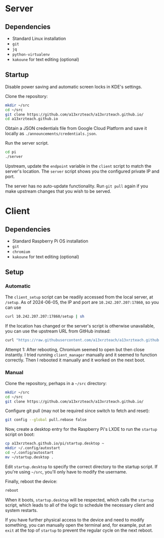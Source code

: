 # Server
## Dependencies
- Standard Linux installation
- ``git``
- ``jq``
- ``python-virtualenv``
- ``kakoune`` for text editing (optional)

## Startup
Disable power saving and automatic screen locks in KDE's settings.

Clone the repository:
```sh
mkdir ~/src
cd ~/src
git clone https://github.com/a13xrzteach/a13xrzteach.github.io/
cd a13xrzteach.github.io
```

Obtain a JSON credentials file from Google Cloud Platform and save it locally as
``./announcements/credentials.json``.

Run the server script.
```sh
cd pi
./server
```

Upstream, update the ``endpoint`` variable in the ``client`` script to match the
server's location. The ``server`` script shows you the configured private IP and
port.

The server has no auto-update functionality. Run ``git pull`` again if you make
upstream changes that you wish to be served.

# Client
## Dependencies
- Standard Raspberry Pi OS installation
- ``git``
- ``chromium``
- ``kakoune`` for text editing (optional)

## Setup
### Automatic
The ``client_setup`` script can be readily accessed from the local server, at
``/setup``. As of 2024-06-05, the IP and port are ``10.242.207.207:17860``, so
you can use
```sh
curl 10.242.207.207:17860/setup | sh
```

If the location has changed or the server's script is otherwise unavailable, you
can use the upstream URL from GitHub instead:
```sh
curl "https://raw.githubusercontent.com/a13xrzteach/a13xrzteach.github.io/main/pi/client_setup" | sh
```

Attempt 1: After rebooting, Chromium seemed to open but then close instantly. I
tried running ``client_manager`` manually and it seemed to function correctly.
Then I rebooted it manually and it worked on the next boot.

### Manual
Clone the repository, perhaps in a ``~/src`` directory:
```sh
mkdir ~/src
cd ~/src
git clone https://github.com/a13xrzteach/a13xrzteach.github.io/
```

Configure git pull (may not be required since switch to fetch and reset):
```sh
git config --global pull.rebase false
```

Now, create a desktop entry for the Raspberry Pi's LXDE to run the ``startup``
script on boot:
```sh
cp a13xrzteach.github.io/pi/startup.desktop ~
mkdir ~/.config/autostart
cd ~/.config/autostart
mv ~/startup.desktop .
```

Edit ``startup.desktop`` to specify the correct directory to the startup script.
If you're using ``~/src``, you'll only have to modify the username.

Finally, reboot the device:
```sh
reboot
```

When it boots, ``startup.desktop`` will be respected, which calls the
``startup`` script, which leads to all of the logic to schedule the necessary
client and system restarts.

If you have further physical access to the device and need to modify something,
you can manually open the terminal and, for example, put an ``exit`` at the top
of ``startup`` to prevent the regular cycle on the next reboot.
